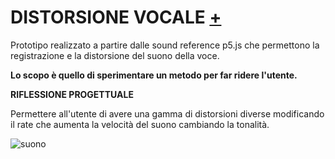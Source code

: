 # DISTORSIONE VOCALE [+](https://editor.p5js.org/lucrezia1234/full/_Tmim0KnK)

Prototipo realizzato a partire dalle sound reference p5.js che permettono la registrazione e la distorsione del suono della voce.

**Lo scopo è quello di sperimentare un metodo per far ridere l'utente.**

**RIFLESSIONE PROGETTUALE**

Permettere all'utente di avere una gamma di distorsioni diverse modificando il rate che aumenta la velocità del suono cambiando la tonalità.

![suono](https://user-images.githubusercontent.com/79698027/118972124-7c6e2100-b970-11eb-9b25-80271d128b66.JPG)

